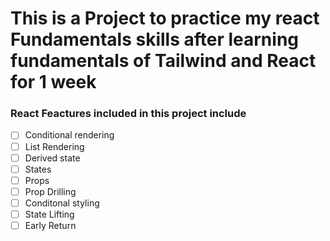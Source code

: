 # This is a Project to practice my react Fundamentals skills after learning fundamentals of Tailwind and React for 1 week

### React Feactures included in this project include

- [ ] Conditional rendering
- [ ] List Rendering
- [ ] Derived state
- [ ] States
- [ ] Props
- [ ] Prop Drilling
- [ ] Conditonal styling
- [ ] State Lifting
- [ ] Early Return
